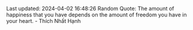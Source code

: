 Last updated: 2024-04-02 16:48:26
Random Quote: The amount of happiness that you have depends on the amount of freedom you have in your heart. - Thích Nhất Hạnh
